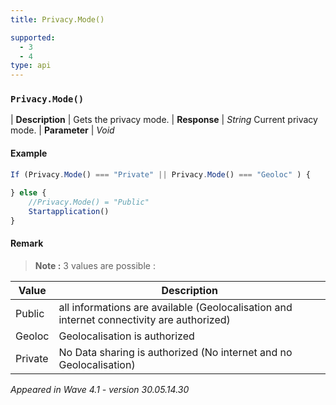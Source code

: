 ```yaml
---
title: Privacy.Mode()

supported:
  - 3
  - 4
type: api
---
```


### `Privacy.Mode()`

| **Description** | Gets the privacy mode.
| **Response** | *String*  Current privacy mode.
| **Parameter**   | *Void*

#### Example

```javascript
If (Privacy.Mode() === "Private" || Privacy.Mode() === "Geoloc" ) {
	
} else {
	//Privacy.Mode() = "Public"
	Startapplication()
}
```

#### Remark

>**Note :** 3 values are possible :

Value | Description
----|----
Public | all informations are available (Geolocalisation and internet connectivity are authorized)
Geoloc | Geolocalisation is authorized
Private | No Data sharing is authorized (No internet and no Geolocalisation)

*Appeared in Wave 4.1 - version 30.05.14.30*